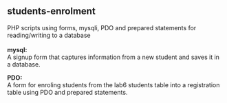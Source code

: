 ## students-enrolment
PHP scripts using forms, mysqli, PDO and prepared statements for reading/writing to a database
<br><br>
<b>mysql:</b><br>
A signup form that captures information from a new student and saves it in a
database.

<b>PDO:</b><br>
A form for enroling students from the lab6 students table into a registration
table using PDO and prepared statements.
